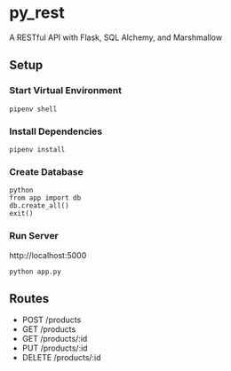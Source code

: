 # py_rest
A RESTful API with Flask, SQL Alchemy, and Marshmallow

## Setup

### Start Virtual Environment
```
pipenv shell
```

### Install Dependencies
```
pipenv install
```

### Create Database
```
python
from app import db
db.create_all()
exit()
```

### Run Server
http://localhost:5000
```
python app.py
```

## Routes
+ POST /products
+ GET /products
+ GET /products/:id
+ PUT /products/:id
+ DELETE /products/:id
